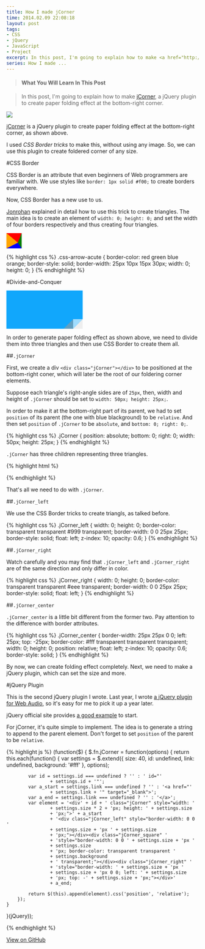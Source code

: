```yaml
---
title: How I made jCorner
time: 2014.02.09 22:08:18
layout: post
tags:
- CSS
- jQuery
- JavaScript
- Project
excerpt: In this post, I'm going to explain how to make <a href="http://zhangwenli.com/jCorner" target="_blank">jCorner</a>, a jQuery plugin to create paper folding effect at the bottom-right corner.
series: How I made ...
---
```


> #### What You Will Learn In This Post

> In this post, I'm going to explain how to make <a href="http://zhangwenli.com/jCorner" target="_blank">jCorner</a>, a jQuery plugin to create paper folding effect at the bottom-right corner.

<img src="{{ site.loadingImg }}" data-src="{{ site.url }}/img/post/2014-02-09-how-i-made-jcorner-1.png" />

<a href="http://zhangwenli.com/jCorner" target="_blank">jCorner</a> is a jQuery plugin to create paper folding effect at the bottom-right corner, as shown above.

I used *CSS Border tricks* to make this, without using any image. So, we can use this plugin to create foldered corner of any size.

#CSS Border

CSS Border is an attribute that even beginners of Web programmers are familiar with. We use styles like `border: 1px solid #f00;` to create borders everywhere.

Now, CSS Border has a new use to us.

<a href="http://jonrohan.me/guide/css/creating-triangles-in-css/" target="_blank">Jonrohan</a> explained in detail how to use this trick to create triangles. The main idea is to create an element of `width: 0; height: 0;` and set the width of four borders respectively and thus creating four triangles.

<div style="border-color: red green blue orange; border-style:solid; border-width:25px 10px 15px 30px; width:0; height:0;"></div>

{% highlight css %}
.css-arrow-acute {
    border-color: red green blue orange;
    border-style: solid;
    border-width: 25px 10px 15px 30px;
    width: 0;
    height: 0;
}
{% endhighlight %}

#Divide-and-Conquer

<div style="width: 200px; height: 100px; background-color: #11A7FC; position: relative;">
    <div class="jCorner" style="position: absolute; bottom: 0; right: 0; width: 50px; height: 25px;">
        <div class="jCorner_left" style="width: 0; height: 0; border-color: transparent transparent #999 transparent; border-width: 0 0 25px 25px; border-style: solid; float: left; z-index: 10; opacity: 0.6;"></div>
        <div class="jCorner_right" style="width: 0; height: 0; border-width: 0 0 25px 25px; border-color: transparent transparent #eee transparent; border-style: solid; float: left;"></div>
        <div class="jCorner_center" style="border-width: 25px 25px 0 0; left: 25px; top: -25px; border-color: #fff transparent transparent transparent; width: 0; height: 0; position: relative; float: left; z-index: 10; opacity: 0.6; border-style: solid;"></div>
    </div>
</div>

In order to generate paper folding effect as shown above, we need to divide them into three triangles and then use CSS Border to create them all.

##`.jCorner`

First, we create a div `<div class="jCorner"></div>` to be positioned at the bottom-right coner, which will later be the root of our foldering corner elements.

Suppose each triangle's right-angle sides are of `25px`, then, width and height of `.jCorner` should be set to `width: 50px; height: 25px;`. 

In order to make it at the bottom-right part of its parent, we had to set `position` of its parent (the one with blue blackground) to be `relative`. And then set `position` of `.jCorner` to be `absolute`, and `bottom: 0; right: 0;`.

{% highlight css %}
.jCorner {
    position: absolute; 
    bottom: 0; 
    right: 0; 
    width: 50px; 
    height: 25px;
}
{% endhighlight %}

`.jCorner` has three children representing three triangles.

{% highlight html %}
<div class="jCorner">
    <div class="jCorner_left"></div>
    <div class="jCorner_right"></div>
    <div class="jCorner_center"></div>
</div>
{% endhighlight %}

That's all we need to do with `.jCorner`.

##`.jCorner_left`

We use the CSS Border tricks to create triangls, as talked before.

{% highlight css %}
.jCorner_left {
    width: 0; 
    height: 0; 
    border-color: transparent transparent #999 transparent; 
    border-width: 0 0 25px 25px; 
    border-style: solid; 
    float: left; 
    z-index: 10; 
    opacity: 0.6;
}
{% endhighlight %}

##`.jCorner_right`

Watch carefully and you may find that `.jCorner_left` and `.jCorner_right` are of the same direction and only differ in color.

{% highlight css %}
.jCorner_right {
    width: 0; 
    height: 0; 
    border-color: transparent transparent #eee transparent; 
    border-width: 0 0 25px 25px; 
    border-style: solid; 
    float: left;
}
{% endhighlight %}

##`.jCorner_center`

`.jCorner_center` is a little bit different from the former two. Pay attention to the difference with border attributes.

{% highlight css %}
.jCorner_center {
    border-width: 25px 25px 0 0; 
    left: 25px; 
    top: -25px; 
    border-color: #fff transparent transparent transparent; 
    width: 0;
    height: 0; 
    position: relative; 
    float: left; 
    z-index: 10; 
    opacity: 0.6; 
    border-style: solid;
}
{% endhighlight %}

By now, we can create folding effect completely. Next, we need to make a jQuery plugin, which can set the size and more.

#jQuery Plugin

This is the second jQuery plugin I wrote. Last year, I wrote <a href="http://01org.github.com/jWebAudio/" target="_blank">a jQuery plugin for Web Audio</a>, so it's easy for me to pick it up a year later.

jQuery official site provides <a href="http://learn.jquery.com/plugins/basic-plugin-creation/" target="_blank">a good example</a> to start.

For jCorner, it's quite simple to implement. The idea is to generate a string to append to the parent element. Don't forget to set `position` of the parent to be `relative`.

{% highlight js %}
(function($) {
    $.fn.jCorner = function(options) {
        return this.each(function() {
            var settings = $.extend({
                size: 40,
                id: undefined,
                link: undefined,
                background: '#fff' 
            }, options);

            var id = settings.id === undefined ? '' : ' id="' 
                    + settings.id + '"';
            var a_start = settings.link === undefined ? '' : '<a href="'
                    + settings.link + '" target="_blank">';
            var a_end = settings.link === undefined ? '' : '</a>';
            var element = '<div' + id + ' class="jCorner" style="width: '
                    + settings.size * 2 + 'px; height: ' + settings.size
                    + 'px;">' + a_start
                    + '<div class="jCorner_left" style="border-width: 0 0 '
                    + settings.size + 'px ' + settings.size 
                    + 'px;"></div><div class="jCorner_square" '
                    + 'style="border-width: 0 0 ' + settings.size + 'px '
                    + settings.size 
                    + 'px; border-color: transparent transparent ' 
                    + settings.background 
                    + ' transparent;"></div><div class="jCorner_right" '
                    + 'style="border-width: ' + settings.size + 'px ' 
                    + settings.size + 'px 0 0; left: ' + settings.size 
                    + 'px; top: -' + settings.size + 'px;"></div>' 
                    + a_end;

            return $(this).append(element).css('position', 'relative');
        });
    }
}(jQuery));

{% endhighlight %}

<a href="https://github.com/Ovilia/jCorner" target="_blank">View on GitHub</a>
